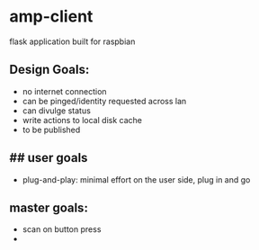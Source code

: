 # amp-client
flask application built for raspbian 

## Design Goals:
- no internet connection
- can be pinged/identity requested across lan
- can divulge status
- write actions to local disk cache
- to be published


## ## user goals
- plug-and-play: minimal effort on the user side, plug in and go



## master goals:
- scan on button press
-